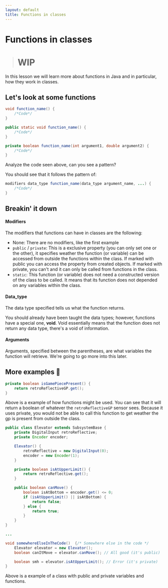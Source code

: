 ```yaml
---
layout: default
title: Functions in classes
---
```

# Functions in classes
> # WIP
In this lesson we will learn more about functions in Java and in particular, how they work in classes.
## Let's look at some functions
```java
void function_name() {
    /*Code*/
}

public static void function_name() {
    /*Code*/
}

private boolean function_name(int argument1, double argument2) {
    /*Code*/
}
```
Analyze the code seen above, can you see a pattern?

You should see that it follows the pattern of:
```java
modifiers data_type function_name(data_type argument_name, ...) {
    /*Code*/
}
```
## Breakin' it down
#### Modifiers
The modifiers that functions can have in classes are the following:
- None: There are no modifiers, like the first example
- `public` / `private`: This is a exclusive property (you can only set one or the other), it specifies weather the function (or variable) can be accessed from outside the functions within the class. If marked with public you can access the property from created objects. If marked with private, you can't and it can only be called from functions in the class.
- `static`: This function (or variable) does not need a constructed version of the class to be called. It means that its function does not depended on any variables within the class.

#### Data_type
The data type specified tells us what the function returns.

You should already have been taught the data types; however, functions have a special one, __void__.
Void essentially means that the function does not return any data type, there's a void of information.

#### Arguments
Arguments, specified between the parentheses, are what variables the function will retrieve. We're going to go more into this later.

## More examples 🤯
```java
private boolean isGamePiecePresent() {
    return retroReflectiveGP.get();
}
```
Above is a example of how functions might be used. You can see that it will return a boolean of whatever the `retroReflectiveGP` sensor sees. Because it uses private, you would not be able to call this function to get weather the gp is present from outside the class.

```java
public class Elevator extends SubsystemBase {
    private DigitalInput retroReflective;
    private Encoder encoder;

    Elevator() {
        retroReflective = new DigitalInput(0);
        encoder = new Encoder(1);
    }

    private boolean isAtUpperLimit() {
        return retroReflective.get();
    }

    public boolean canMove() {
        boolean isAtBottom = encoder.get() <= 0;
        if (isAtUpperLimit() || isAtBottom) {
            return false;
        } else {
            return true;
        }
    }
}

...

void somewhereElseInTheCode()  {/* Somewhere else in the code */
    Elevator elevator = new Elevator();
    boolean canItMove = elevator.canMove(); // All good (it's public)

    boolean smh = elevator.isAtUpperLimit(); // Error (it's private)
}
```

Above is a example of a class with public and private variables and functions. 
